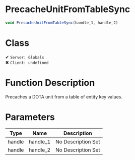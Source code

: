 # PrecacheUnitFromTableSync
```js
void PrecacheUnitFromTableSync(handle_1, handle_2)
```
# Class
✔ `Server: Globals`  
✖ `Client: undefined`  

# Function Description
Precaches a DOTA unit from a table of entity key values.
# Parameters
Type|Name|Description
--|--|--
handle|handle_1|No Description Set
handle|handle_2|No Description Set
